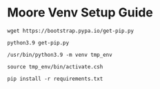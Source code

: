 # Moore Venv Setup Guide

```
wget https://bootstrap.pypa.io/get-pip.py

python3.9 get-pip.py

/usr/bin/python3.9 -m venv tmp_env

source tmp_env/bin/activate.csh

pip install -r requirements.txt

```

